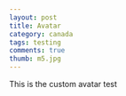 ```yaml
---
layout: post
title: Avatar
category: canada
tags: testing
comments: true
thumb: m5.jpg
---
```


This is the custom avatar test